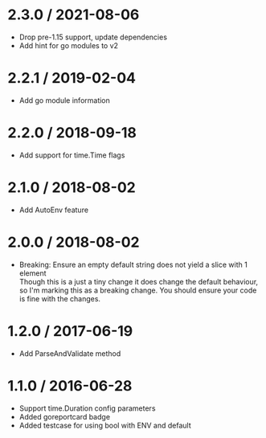 # 2.3.0 / 2021-08-06

  * Drop pre-1.15 support, update dependencies
  * Add hint for go modules to v2

# 2.2.1 / 2019-02-04

  * Add go module information

# 2.2.0 / 2018-09-18

  * Add support for time.Time flags

# 2.1.0 / 2018-08-02

  * Add AutoEnv feature

# 2.0.0 / 2018-08-02

  * Breaking: Ensure an empty default string does not yield a slice with 1 element  
    Though this is a just a tiny change it does change the default behaviour, so I'm marking this as a breaking change. You should ensure your code is fine with the changes.

# 1.2.0 / 2017-06-19

  * Add ParseAndValidate method

# 1.1.0 / 2016-06-28

  * Support time.Duration config parameters
  * Added goreportcard badge
  * Added testcase for using bool with ENV and default
